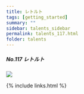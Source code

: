 ```yaml
---
title: レトルト
tags: [getting_started]
summary: ""
sidebar: talents_sidebar
permalink: talents_117.html
folder: talents
---
```



##### No.117 レトルト

![](https://yt3.ggpht.com/ytc/AKedOLTahfK03H4Hd5cZ-ZauWv_lujyfhwB2DTIrR9TdJA=s176-c-k-c0x00ffffff-no-rj)





{% include links.html %}
